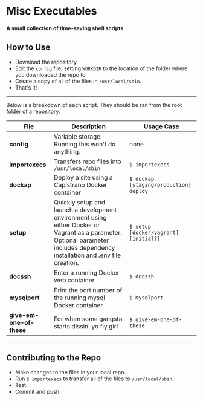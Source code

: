 # Misc Executables
#### A small collection of time-saving shell scripts

## How to Use
- Download the repository.
- Edit the `config` file, setting `WORKDIR` to the location of the folder where you downloaded the repo to.
- Create a copy of all of the files in `/usr/local/sbin`.
- That's it!

---

Below is a breakdown of each script. They should be ran from the root folder of a repository.

| File | Description | Usage Case |
| --- | --- | --- |
| __config__ | Variable storage. Running this won't do anything. | none |
| __importexecs__ | Transfers repo files into `/usr/local/sbin` | `$ importexecs` |
| __dockap__ | Deploy a site using a Capistrano Docker container | `$ dockap [staging/production] deploy` |
| __setup__ | Quickly setup and launch a development environment using either Docker or Vagrant as a parameter. Optional parameter includes dependency installation and .env file creation. | `$ setup [docker/vagrant] [initial?]` |
| __docssh__ | Enter a running Docker web container | `$ docssh` |
| __mysqlport__ | Print the port number of the running mysql Docker container | `$ mysqlport` |
| __give-em-one-of-these__ | For when some gangsta starts dissin' yo fly girl | `$ give-em-one-of-these` |

---

## Contributing to the Repo
- Make changes to the files in your local repo.
- Run `$ importexecs` to transfer all of the files to `/usr/local/sbin`.
- Test.
- Commit and push.
